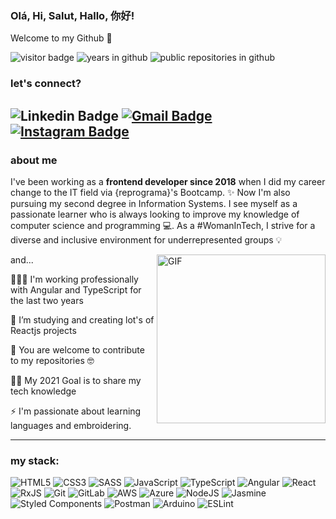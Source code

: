 ### Olá, Hi, Salut, Hallo, 你好! 
Welcome to my Github 👋 

<p>
  <img src="https://visitor-badge.glitch.me/badge?page_id=brunagil" alt="visitor badge"/>
  <img src="https://badges.pufler.dev/years/brunagil" alt="years in github" />
  <img src="https://badges.pufler.dev/repos/brunagil" alt="public repositories in github" />
</p>

### let's connect?
![Linkedin Badge](https://img.shields.io/badge/LinkedIn-blue?style=flat&logo=linkedin&labelColor=blue&link=https://www.linkedin.com/in/brunaggil/) [![Gmail Badge](https://img.shields.io/badge/Gmail-red?style=flat-square&logo=Gmail&logoColor=white&link=mailto:manumanoj0010@gmail.com)](mailto:brunagil.dev@gmail.com) [![Instagram Badge](https://img.shields.io/badge/-Instagram-E4405F?style=flat&logo=instagram&logoColor=white&link=https://www.instagram.com/brunagil.dev/)](https://www.instagram.com/brunagil.dev/)
-----

### about me 

<div align="left">
  
I've been working as a **frontend developer since 2018** when I did my career change to the IT field via {reprograma}'s Bootcamp. ✨ Now I'm also pursuing my second degree in Information Systems. I see myself as a passionate learner who is always looking to improve my knowledge of computer science and programming 💻. As a #WomanInTech, I strive for a diverse and inclusive environment for underrepresented groups 💡 
  

<img align="right" height="270px" alt="GIF" src="https://media.giphy.com/media/bn7hlyp0Cmcg0/source.gif" />
  

and...
  
👩🏻‍💼 I'm working professionally with Angular and TypeScript for the last two years

🌱 I’m studying and creating lot's of Reactjs projects

💬 You are welcome to contribute to my repositories 🤓

🧝‍♀️ My 2021 Goal is to share my tech knowledge 

⚡ I'm passionate about learning languages and embroidering.
  
  --- 
  
  ### my stack: 
  
  <img alt="HTML5" src="https://img.shields.io/badge/html5-%23E34F26.svg?style=for-the-badge&logo=html5&logoColor=white"/>
  <img alt="CSS3" src="https://img.shields.io/badge/css3-%231572B6.svg?style=for-the-badge&logo=css3&logoColor=white"/>
  <img alt="SASS" src="https://img.shields.io/badge/SASS-hotpink.svg?style=for-the-badge&logo=SASS&logoColor=white"/>
  <img alt="JavaScript" src="https://img.shields.io/badge/javascript-%23323330.svg?style=for-the-badge&logo=javascript&logoColor=%23F7DF1E"/>
  <img alt="TypeScript" src="https://img.shields.io/badge/typescript-%23007ACC.svg?style=for-the-badge&logo=typescript&logoColor=white"/>
  <img alt="Angular" src="https://img.shields.io/badge/angular-%23DD0031.svg?style=for-the-badge&logo=angular&logoColor=white"/>	
  <img alt="React" src="https://img.shields.io/badge/react-%2320232a.svg?style=for-the-badge&logo=react&logoColor=%2361DAFB"/> 	
  <img alt="RxJS" src="https://img.shields.io/badge/rxjs-%23B7178C.svg?style=for-the-badge&logo=reactivex&logoColor=white" />
  <img alt="Git" src="https://img.shields.io/badge/git-%23F05033.svg?style=for-the-badge&logo=git&logoColor=white"/>	
  <img alt="GitLab" src="https://img.shields.io/badge/gitlab-%23181717.svg?style=for-the-badge&logo=gitlab&logoColor=white"/>
  <img alt="AWS" src="https://img.shields.io/badge/AWS-%23FF9900.svg?style=for-the-badge&logo=amazon-aws&logoColor=white"/>
  <img alt="Azure" src="https://img.shields.io/badge/azure-%230072C6.svg?style=for-the-badge&logo=azure-devops&logoColor=white"/>
  <img alt="NodeJS" src="https://img.shields.io/badge/node.js-%2343853D.svg?style=for-the-badge&logo=node-dot-js&logoColor=white"/>
  <img alt="Jasmine" src="https://img.shields.io/badge/jasmine-%238A4182.svg?style=for-the-badge&logo=jasmine&logoColor=white" />	
  <img alt="Styled Components" src="https://img.shields.io/badge/styled--components-DB7093?style=for-the-badge&logo=styled-components&logoColor=white"/>	
  <img alt="Postman" src="https://img.shields.io/badge/Postman-FF6C37?style=for-the-badge&logo=postman&logoColor=red" />
  <img alt="Arduino" src="https://img.shields.io/badge/-Arduino-00979D?style=for-the-badge&logo=Arduino&logoColor=white"/>
  <img alt="ESLint" src="https://img.shields.io/badge/ESLint-4B3263?style=for-the-badge&logo=eslint&logoColor=white" />
  
  
</div>


